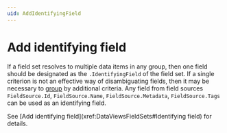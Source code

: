 ```yaml
---
uid: AddIdentifyingField
---
```


# Add identifying field
If a field set resolves to multiple data items in any group, then one field should be designated as the `.IdentifyingField` of the field set. If a single criterion is not an effective way of disambiguating fields, then it may be necessary to [group](xref:DataViewsGrouping) by additional criteria.  Any field from field sources `FieldSource.Id`, `FieldSource.Name`, `FieldSource.Metadata`, `FieldSource.Tags` can be used as an identifying field.  

See [Add identifying field](xref:DataViewsFieldSets#Identifying field) for details.
